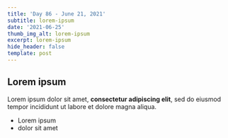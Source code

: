 ```yaml
---
title: 'Day 86 - June 21, 2021'
subtitle: lorem-ipsum
date: '2021-06-25'
thumb_img_alt: lorem-ipsum
excerpt: lorem-ipsum
hide_header: false
template: post
---
```

## Lorem ipsum

Lorem ipsum dolor sit amet, **consectetur adipiscing elit**, sed do eiusmod tempor incididunt ut labore et dolore magna aliqua.

- Lorem ipsum
- dolor sit amet